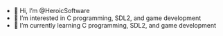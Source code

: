 - 👋 Hi, I’m @HeroicSoftware
- 👀 I’m interested in C programming, SDL2, and game development
- 🌱 I’m currently learning C programming, SDL2, and game development
